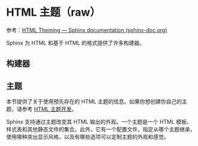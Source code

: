 #  HTML 主题（raw）

参考：[HTML Theming — Sphinx documentation (sphinx-doc.org)](https://www.sphinx-doc.org/zh_CN/master/usage/theming.html)

Sphinx 为 HTML 和基于 HTML 的格式提供了许多构建器。

## 构建器

## 主题

本节提供了关于使用预先存在的 HTML 主题的信息。如果你想创建你自己的主题，请参考 [HTML 主题开发](https://www.sphinx-doc.org/zh_CN/master/development/theming.html)。

Sphinx 支持通过主题改变其 HTML 输出的外观。一个主题是一个 HTML 模板、样式表和其他静态文件的集合。此外，它有一个配置文件，指定从哪个主题继承，使用哪种突出显示风格，以及有哪些选项可以定制主题的外观和感觉。